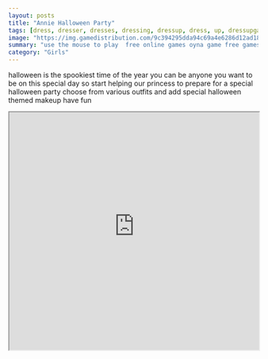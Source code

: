 ```yaml
---
layout: posts
title: "Annie Halloween Party"
tags: [dress, dresser, dresses, dressing, dressup, dress, up, dressupgame, dressupmix, fashion, fashionista, halloween, bestdressupgames, princessesmdress, girlsdressup, halloween, free, online, games, oyna, game, free, games, play, play, games]
image: "https://img.gamedistribution.com/9c394295dda94c69a4e6286d12ad1813-512x384.jpeg"
summary: "use the mouse to play  free online games oyna game free games play play games"
category: "Girls"
---
```


halloween is the spookiest time of the year you can be anyone you want to be on this special day so start helping our princess to prepare for a special halloween party choose from various outfits and add special halloween themed makeup have fun

<iframe width="100%" height="480px;" src="https://html5.gamedistribution.com/9c394295dda94c69a4e6286d12ad1813/"></iframe>